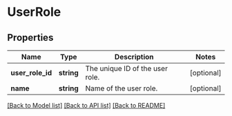 # UserRole

## Properties
Name | Type | Description | Notes
------------ | ------------- | ------------- | -------------
**user_role_id** | **string** | The unique ID of the user role. | [optional] 
**name** | **string** | Name of the user role. | [optional] 

[[Back to Model list]](../../README.md#documentation-for-models) [[Back to API list]](../../README.md#documentation-for-api-endpoints) [[Back to README]](../../README.md)

